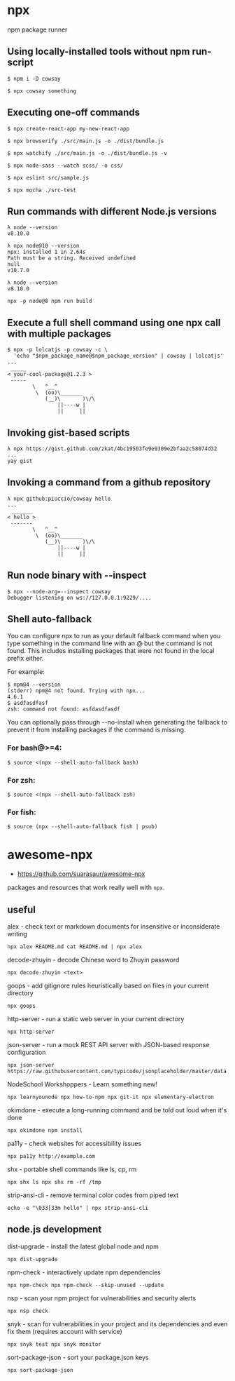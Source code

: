 # npx

npm package runner

## Using locally-installed tools without npm run-script

```shell
$ npm i -D cowsay

$ npx cowsay something
```

## Executing one-off commands

```shell
$ npx create-react-app my-new-react-app

$ npx browserify ./src/main.js -o ./dist/bundle.js

$ npx watchify ./src/main.js -o ./dist/bundle.js -v

$ npx node-sass --watch scss/ -o css/

$ npx eslint src/sample.js

$ npx mocha ./src-test
```

## Run commands with different Node.js versions

```shell
λ node --version
v8.10.0

λ npx node@10 --version
npx: installed 1 in 2.64s
Path must be a string. Received undefined
null
v10.7.0

λ node --version
v8.10.0
```

```
npx -p node@8 npm run build
```

## Execute a full shell command using one npx call with multiple packages

```whell
$ npx -p lolcatjs -p cowsay -c \
  'echo "$npm_package_name@$npm_package_version" | cowsay | lolcatjs'
...
 _____
< your-cool-package@1.2.3 >
 -----
        \   ^__^
         \  (oo)\_______
            (__)\       )\/\
                ||----w |
                ||     ||
```

## Invoking gist-based scripts

```shell
λ npx https://gist.github.com/zkat/4bc19503fe9e9309e2bfaa2c58074d32
...
yay gist
```

## Invoking a command from a github repository

```shell
λ npx github:piuccio/cowsay hello
...
 _______
< hello >
 -------
        \   ^__^
         \  (oo)\_______
            (__)\       )\/\
                ||----w |
                ||     ||
```

## Run node binary with --inspect

```shell
$ npx --node-arg=--inspect cowsay
Debugger listening on ws://127.0.0.1:9229/....
```

## Shell auto-fallback

You can configure npx to run as your default fallback command when you type something in the command line with an @ but the command is not found. This includes installing packages that were not found in the local prefix either.

For example:

```shell
$ npm@4 --version
(stderr) npm@4 not found. Trying with npx...
4.6.1
$ asdfasdfasf
zsh: command not found: asfdasdfasdf
```

You can optionally pass through --no-install when generating the fallback to prevent it from installing packages if the command is missing.

### For bash@>=4:

```shell
$ source <(npx --shell-auto-fallback bash)
```

### For zsh:

```shell
$ source <(npx --shell-auto-fallback zsh)
```

### For fish:

```shell
$ source (npx --shell-auto-fallback fish | psub)
```

# awesome-npx

* https://github.com/suarasaur/awesome-npx

packages and resources that work really well with `npx`.

## useful
alex - check text or markdown documents for insensitive or inconsiderate writing
```
npx alex README.md cat README.md | npx alex
```

decode-zhuyin - decode Chinese word to Zhuyin password
```
npx decode-zhuyin <text>
```

goops - add gitignore rules heuristically based on files in your current directory
```
npx goops
```

http-server - run a static web server in your current directory
```
npx http-server
```

json-server - run a mock REST API server with JSON-based response configuration
```
npx json-server https://raw.githubusercontent.com/typicode/jsonplaceholder/master/data.json
```

NodeSchool Workshoppers - Learn something new!
```
npx learnyounode npx how-to-npm npx git-it npx elementary-electron
```

okimdone - execute a long-running command and be told out loud when it's done
```
npx okimdone npm install
```

pa11y - check websites for accessibility issues
```
npx pa11y http://example.com
```

shx - portable shell commands like ls, cp, rm
```
npx shx ls npx shx rm -rf /tmp
```

strip-ansi-cli - remove terminal color codes from piped text
```
echo -e "\033[33m hello" | npx strip-ansi-cli
```

## node.js development
dist-upgrade - install the latest global node and npm
```
npx dist-upgrade
```

npm-check - interactively update npm dependencies
```
npx npm-check npx npm-check --skip-unused --update
```

nsp - scan your npm project for vulnerabilities and security alerts
```
npx nsp check
```

snyk - scan for vulnerabilities in your project and its dependencies and even fix them (requires account with service)
```
npx snyk test npx snyk monitor
```

sort-package-json - sort your package.json keys
```
npx sort-package-json
```